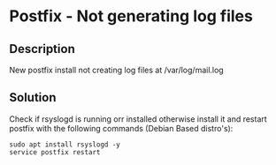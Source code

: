 # Postfix - Not generating log files

## Description
New postfix install not creating log files at /var/log/mail.log

## Solution
Check if rsyslogd is running orr installed otherwise install it and restart postfix with the following commands (Debian Based distro's):
```
sudo apt install rsyslogd -y
service postfix restart
```
